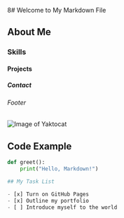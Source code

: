 8# Welcome to My Markdown File
## About Me
### Skills
#### Projects
##### Contact
###### Footer
![Image of Yaktocat](https://octodex.github.com/images/yaktocat.png)
## Code Example

```python
def greet():
    print("Hello, Markdown!")

## My Task List

- [x] Turn on GitHub Pages
- [x] Outline my portfolio
- [ ] Introduce myself to the world




